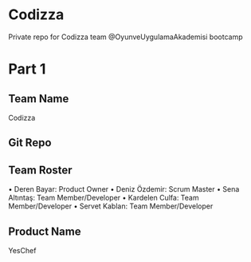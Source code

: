 # Codizza 

Private repo for Codizza team @OyunveUygulamaAkademisi bootcamp

# Part 1

## Team Name

Codizza 

## Git Repo

## Team Roster

•	Deren Bayar: Product Owner
•	Deniz Özdemir: Scrum Master
•	Sena Altıntaş: Team Member/Developer
•	Kardelen Culfa: Team Member/Developer
•	Servet Kablan: Team Member/Developer


## Product Name

YesChef



